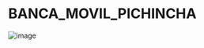 # BANCA_MOVIL_PICHINCHA

![image](https://github.com/kingoloza/BANCA_MOVIL_PICHINCHA/assets/124217307/3e0a9a6d-b9c2-4480-a043-9ec3a8c072a5)
